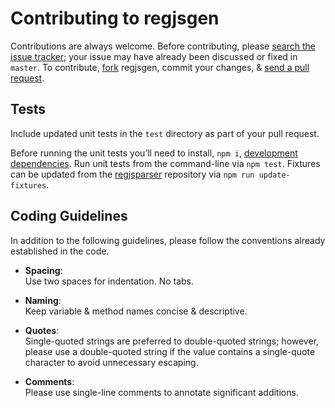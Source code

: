 # Contributing to regjsgen

Contributions are always welcome. Before contributing, please [search the issue tracker](https://github.com/d10/regjsgen/issues);
your issue may have already been discussed or fixed in `master`. To contribute, [fork](https://help.github.com/articles/fork-a-repo/) regjsgen, commit your changes, & [send a pull request](https://help.github.com/articles/using-pull-requests/).

## Tests

Include updated unit tests in the `test` directory as part of your pull request.

Before running the unit tests you’ll need to install, `npm i`, [development dependencies](https://docs.npmjs.com/files/package.json#devdependencies).
Run unit tests from the command-line via `npm test`.
Fixtures can be updated from the [regjsparser](https://github.com/jviereck/regjsparser) repository via `npm run update-fixtures`.

## Coding Guidelines

In addition to the following guidelines, please follow the conventions already established in the code.

- **Spacing**:<br>
  Use two spaces for indentation. No tabs.

- **Naming**:<br>
  Keep variable & method names concise & descriptive.

- **Quotes**:<br>
  Single-quoted strings are preferred to double-quoted strings; however, please use a double-quoted string if the value contains a single-quote character to avoid unnecessary escaping.

- **Comments**:<br>
  Please use single-line comments to annotate significant additions.
